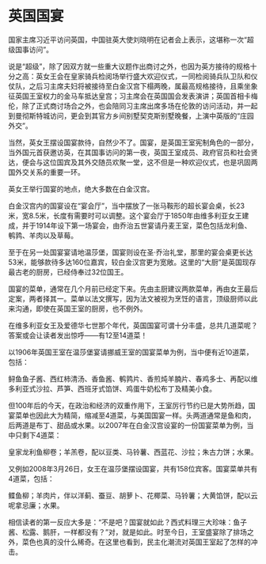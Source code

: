 # 英国国宴

国家主席习近平访问英国，中国驻英大使刘晓明在记者会上表示，这堪称一次“超级国事访问”。 

说是“超级”，除了因双方就一些重大议题作出商讨之外，也因为英方接待的规格十分之高：英女王会在皇家骑兵检阅场举行盛大欢迎仪式，一同检阅骑兵队卫队和仪仗队，之后习主席夫妇将被接待至白金汉宫下榻两晚，属最高规格接待，且乘坐象征英国王室权力的金马车抵达皇宫；习主席会在英国国会发表演讲；英国首相卡梅伦，除了正式商讨场合之外，也会陪同习主席出席多场在伦敦的访问活动，并一起到曼彻斯特城访问，更会到其官方乡间别墅契克斯别墅晚餐，上演中英版的“庄园外交”。 

当然，英女王摆设国宴款待，自然少不了。国宴，是英国王室宪制角色的一部分，当外国元首获邀访英，在其国事访问的第一夜，英国王室成员、政府官员和社会贤达，便会与这位国宾及其外交随员欢聚一堂，这不但是一种欢迎仪式，也是巩固两国外交关系的重要一环。 

英女王举行国宴的地点，绝大多数在白金汉宫。 

白金汉宫内的国宴设在“宴会厅”，当中摆放了一张马鞍形的超长宴会桌，长23米，宽8.5米，长度有需要时可以调整。这个宴会厅于1850年由维多利亚女王建成，并于1914年设下第一场宴会，由乔治五世宴请丹麦王室，菜色包括龙利鱼、鹌鹑、羊肉以及草莓。 

至于在另一处国宴宴请地温莎堡，国宴则设在圣·乔治礼堂，那里的宴会桌更长达53米，能够款待多达160位嘉宾，较白金汉宫更为宽敞。这里的“大厨”是英国现存最古老的厨房，已经侍奉过32位国王。 

国宴的菜单，通常在几个月前已经定下来。先由主厨建议两款菜单，再由女王最后定案，两者择其一。菜单以法文撰写，因为法文被视为烹饪的语言，顶级厨师以此来沟通，即使在英国王室的厨房，也不例外。 

在维多利亚女王及爱德华七世那个年代，英国国宴可谓十分丰盛，总共几道菜呢？答案或会让读者发出惊呼——有12至14道菜！ 

以1906年英国王室在温莎堡宴请挪威王室的国宴菜单为例，当中便有近10道菜，包括： 

鲟鱼鱼子酱、西红柿清汤、香鱼酱、鹌鹑片、香煎炖羊腩片、春鸡多士、再配以维多利亚式沙拉、芦笋、西班牙式馅饼、鸡蛋牛奶松布丁及精美小食。 

但100年后的今天，在政治和经济的双重作用下，王室厉行节约已是大势所趋，国宴菜单也因此大为精简，缩减至4道菜，与美国国宴一样。头两道通常是鱼和肉，后两道是布丁、甜品或水果。以2007年在白金汉宫设宴的一份国宴菜单为例，当中只剩下4道菜： 

皇家龙利鱼柳卷；羊羔卷，配以豆类、马铃薯、西蓝花、沙拉；朱古力饼；水果。 

又例如2008年3月26日，女王在温莎堡摆设国宴，共有158位宾客。国宴菜单共有4道菜，包括： 

鲽鱼柳；羊肉片，伴以洋蓟、蚕豆、胡萝卜、花椰菜、马铃薯；大黄馅饼，配以云呢拿忌廉；水果。 

相信读者的第一反应大多是：“不是吧？国宴就如此？西式料理三大珍味：鱼子酱、松露、鹅肝，一样都没有？”对，就是如此。时至今日，王室盛宴除了排场之外，菜色也真的没什么稀奇。在这里也看到，民主化潮流对英国王室起了怎样的冲击。